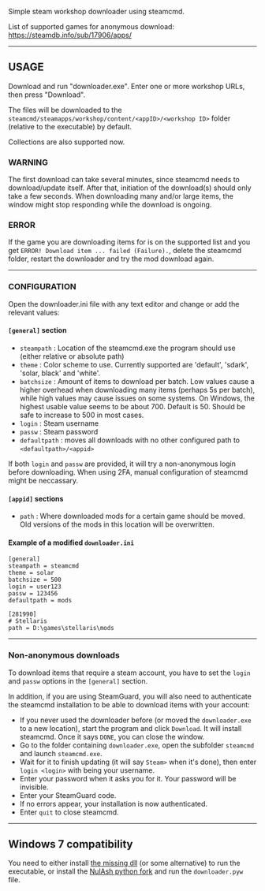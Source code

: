 Simple steam workshop downloader using steamcmd.

List of supported games for anonymous download: https://steamdb.info/sub/17906/apps/

___

## USAGE

Download and run "downloader.exe". Enter one or more workshop URLs, then press "Download".

The files will be downloaded to the `steamcmd/steamapps/workshop/content/<appID>/<workshop ID>` folder (relative to the executable) by default.

Collections are also supported now.

### WARNING

The first download can take several minutes, since steamcmd needs to download/update itself. After that, initiation of the download(s) should only take a few seconds.
When downloading many and/or large items, the window might stop responding while the download is ongoing.

### ERROR

If the game you are downloading items for is on the supported list and you get `ERROR! Download item ... failed (Failure).`, delete the steamcmd folder, restart the downloader and try the mod download again.

___

### CONFIGURATION

Open the downloader.ini file with any text editor and change or add the relevant values:

#### `[general]` section

- `steampath` : Location of the steamcmd.exe the program should use (either relative or absolute path)
- `theme` : Color scheme to use. Currently supported are 'default', 'sdark', 'solar, black' and 'white'.
- `batchsize` : Amount of items to download per batch. Low values cause a higher overhead when downloading many items (perhaps 5s per batch), while high values may cause issues on some systems. On Windows, the highest usable value seems to be about 700. Default is 50. Should be safe to increase to 500 in most cases.
- `login` : Steam username
- `passw` : Steam password
- `defaultpath` : moves all downloads with no other configured path to `<defaultpath>/<appid>`

If both `login` and `passw` are provided, it will try a non-anonymous login before downloading. When using 2FA, manual configuration of steamcmd might be neccassary.


#### `[appid]` sections

- `path` : Where downloaded mods for a certain game should be moved. Old versions of the mods in this location will be overwritten.

#### Example of a modified `downloader.ini`

```
[general]
steampath = steamcmd
theme = solar
batchsize = 500
login = user123
passw = 123456
defaultpath = mods

[281990]
# Stellaris
path = D:\games\stellaris\mods
```

___

### Non-anonymous downloads

To download items that require a steam account, you have to set the `login` and `passw` options in the `[general]` section.

In addition, if you are using SteamGuard, you will also need to authenticate the steamcmd installation to be able to download items with your account:
- If you never used the downloader before (or moved the `downloader.exe` to a new location), start the program and click `Download`. It will install steamcmd. Once it says `DONE`, you can close the window.
- Go to the folder containing `downloader.exe`, open the subfolder `steamcmd` and launch `steamcmd.exe`.
- Wait for it to finish updating (it will say `Steam>` when it's done), then enter `login <login>` with <login> being your username.
- Enter your password when it asks you for it. Your password will be invisible.
- Enter your SteamGuard code.
- If no errors appear, your installation is now authenticated.
- Enter `quit` to close steamcmd.

___
## Windows 7 compatibility
You need to either install [the missing dll](https://github.com/nalexandru/api-ms-win-core-path-HACK) (or some alternative) to run the executable, or install the [NulAsh python fork](https://github.com/NulAsh/cpython/releases) and run the `downloader.pyw` file.
